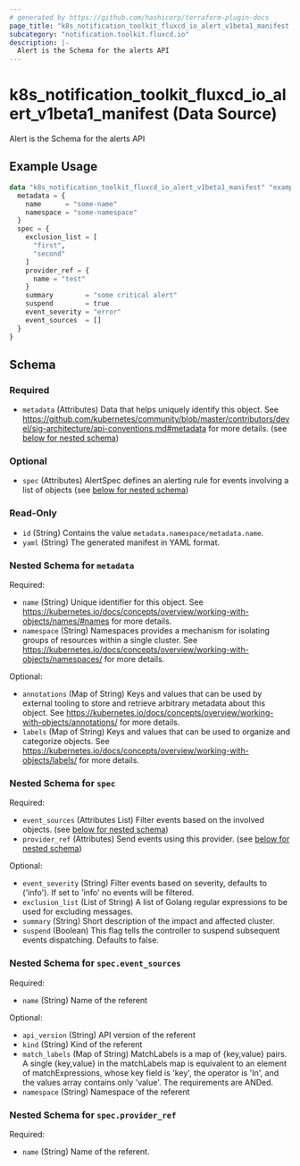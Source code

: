 ```yaml
---
# generated by https://github.com/hashicorp/terraform-plugin-docs
page_title: "k8s_notification_toolkit_fluxcd_io_alert_v1beta1_manifest Data Source - terraform-provider-k8s"
subcategory: "notification.toolkit.fluxcd.io"
description: |-
  Alert is the Schema for the alerts API
---
```


# k8s_notification_toolkit_fluxcd_io_alert_v1beta1_manifest (Data Source)

Alert is the Schema for the alerts API

## Example Usage

```terraform
data "k8s_notification_toolkit_fluxcd_io_alert_v1beta1_manifest" "example" {
  metadata = {
    name      = "some-name"
    namespace = "some-namespace"
  }
  spec = {
    exclusion_list = [
      "first",
      "second"
    ]
    provider_ref = {
      name = "test"
    }
    summary        = "some critical alert"
    suspend        = true
    event_severity = "error"
    event_sources  = []
  }
}
```

<!-- schema generated by tfplugindocs -->
## Schema

### Required

- `metadata` (Attributes) Data that helps uniquely identify this object. See https://github.com/kubernetes/community/blob/master/contributors/devel/sig-architecture/api-conventions.md#metadata for more details. (see [below for nested schema](#nestedatt--metadata))

### Optional

- `spec` (Attributes) AlertSpec defines an alerting rule for events involving a list of objects (see [below for nested schema](#nestedatt--spec))

### Read-Only

- `id` (String) Contains the value `metadata.namespace/metadata.name`.
- `yaml` (String) The generated manifest in YAML format.

<a id="nestedatt--metadata"></a>
### Nested Schema for `metadata`

Required:

- `name` (String) Unique identifier for this object. See https://kubernetes.io/docs/concepts/overview/working-with-objects/names/#names for more details.
- `namespace` (String) Namespaces provides a mechanism for isolating groups of resources within a single cluster. See https://kubernetes.io/docs/concepts/overview/working-with-objects/namespaces/ for more details.

Optional:

- `annotations` (Map of String) Keys and values that can be used by external tooling to store and retrieve arbitrary metadata about this object. See https://kubernetes.io/docs/concepts/overview/working-with-objects/annotations/ for more details.
- `labels` (Map of String) Keys and values that can be used to organize and categorize objects. See https://kubernetes.io/docs/concepts/overview/working-with-objects/labels/ for more details.


<a id="nestedatt--spec"></a>
### Nested Schema for `spec`

Required:

- `event_sources` (Attributes List) Filter events based on the involved objects. (see [below for nested schema](#nestedatt--spec--event_sources))
- `provider_ref` (Attributes) Send events using this provider. (see [below for nested schema](#nestedatt--spec--provider_ref))

Optional:

- `event_severity` (String) Filter events based on severity, defaults to ('info'). If set to 'info' no events will be filtered.
- `exclusion_list` (List of String) A list of Golang regular expressions to be used for excluding messages.
- `summary` (String) Short description of the impact and affected cluster.
- `suspend` (Boolean) This flag tells the controller to suspend subsequent events dispatching. Defaults to false.

<a id="nestedatt--spec--event_sources"></a>
### Nested Schema for `spec.event_sources`

Required:

- `name` (String) Name of the referent

Optional:

- `api_version` (String) API version of the referent
- `kind` (String) Kind of the referent
- `match_labels` (Map of String) MatchLabels is a map of {key,value} pairs. A single {key,value} in the matchLabels map is equivalent to an element of matchExpressions, whose key field is 'key', the operator is 'In', and the values array contains only 'value'. The requirements are ANDed.
- `namespace` (String) Namespace of the referent


<a id="nestedatt--spec--provider_ref"></a>
### Nested Schema for `spec.provider_ref`

Required:

- `name` (String) Name of the referent.
